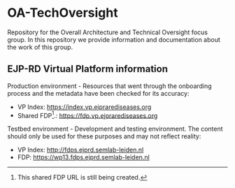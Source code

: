 # OA-TechOversight
Repository for the Overall Architecture and Technical Oversight focus group. In this repository we provide information and documentation about the work of this group.

## EJP-RD Virtual Platform information
Production environment - Resources that went through the onboarding process and the metadata have been checked for its accuracy:
- VP Index: https://index.vp.ejprarediseases.org
- Shared FDP[^1].: https://fdp.vp.ejprarediseases.org

Testbed environment - Development and testing environment. The content should only be used for these purposes and may not reflect reality:
- VP Index: http://fdps.ejprd.semlab-leiden.nl
- FDP: https://wp13.fdps.ejprd.semlab-leiden.nl

[^1]: This shared FDP URL is still being created.
